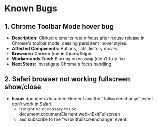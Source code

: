 # Known Bugs

## 1. Chrome Toolbar Mode hover bug
- **Description:** Clicked elements retain focus after mouse release in Chrome's toolbar mode, causing persistent :hover styles.
- **Affected Components:** Buttons, lists, history moves
- **Browsers:** Chrome (not in Opera/Edge)
- **Workarounds Tried:** Blurring on `mouseup` (didn’t fully fix)
- **Next Steps:** Investigate Chrome's focus handling

## 2. Safari browser not working fullscreen show/close
- **Issue:** document.documentElement and the "fullscreenchange" event don't work in Safari.
   - It might be necessary to use document.documentElement.webkitExitFullscreen
   - and subscribe to the "webkitfullscreenchange" event.